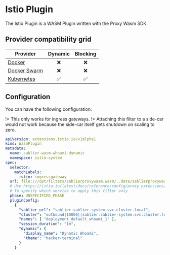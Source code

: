 # Istio Plugin

The Istio Plugin is a WASM Plugin written with the Proxy Wasm SDK.

## Provider compatibility grid

| Provider                                | Dynamic | Blocking |
|-----------------------------------------|:-------:|:--------:|
| [Docker](../providers/docker)             |    ❌    |    ❌     |
| [Docker Swarm](../providers/docker_swarm) |    ❌    |    ❌     |
| [Kubernetes](../providers/kubernetes)     |    ✅    |    ✅     |

## Configuration

You can have the following configuration:

!> This only works for ingress gateways.
!> Attaching this filter to a side-car would not work because the side-car itself gets shutdown on scaling to zero. 

```yaml
apiVersion: extensions.istio.io/v1alpha1
kind: WasmPlugin
metadata:
  name: sablier-wasm-whoami-dynamic
  namespace: istio-system
spec:
  selector:
    matchLabels:
      istio: ingressgateway
  url: file:///opt/filters/sablierproxywasm.wasm/..data/sablierproxywasm.wasm
  # Use https://istio.io/latest/docs/reference/config/proxy_extensions/wasm-plugin/#WasmPlugin-TrafficSelector
  # To specify which service to apply this filter only
  phase: UNSPECIFIED_PHASE
  pluginConfig:
    {
      "sablier_url": "sablier.sablier-system.svc.cluster.local",
      "cluster": "outbound|10000||sablier.sablier-system.svc.cluster.local",
      "names": [ "deployment_default_whoami_1" ],
      "session_duration": "1m",
      "dynamic": {
        "display_name": "Dynamic Whoami",
        "theme": "hacker-terminal"
      }
    }
```